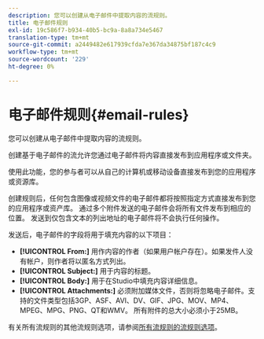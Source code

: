 ```yaml
---
description: 您可以创建从电子邮件中提取内容的流规则。
title: 电子邮件规则
exl-id: 19c586f7-b934-40b5-bc9a-8a8a734e5467
translation-type: tm+mt
source-git-commit: a2449482e617939cfda7e367da34875bf187c4c9
workflow-type: tm+mt
source-wordcount: '229'
ht-degree: 0%

---
```


# 电子邮件规则{#email-rules}

您可以创建从电子邮件中提取内容的流规则。

创建基于电子邮件的流允许您通过电子邮件将内容直接发布到应用程序或文件夹。

使用此功能，您的参与者可以从自己的计算机或移动设备直接发布到您的应用程序或资源库。

创建规则后，任何包含图像或视频文件的电子邮件都将按照指定方式直接发布到您的应用程序或资产库。 通过多个附件发送的电子邮件会将所有文件发布到相应的位置。 发送到仅包含文本的列出地址的电子邮件将不会执行任何操作。

发送后，电子邮件的字段将用于填充内容的以下项目：

* **[!UICONTROL From:]** 用作内容的作者（如果用户帐户存在）。如果发件人没有帐户，则作者将以匿名方式列出。
* **[!UICONTROL Subject:]** 用于内容的标题。
* **[!UICONTROL Body:]** 用于在Studio中填充内容详细信息。
* **[!UICONTROL Attachments:]** 必须附加媒体文件，否则将忽略电子邮件。支持的文件类型包括3GP、ASF、AVI、DV、GIF、JPG、MOV、MP4、MPEG、MPG、PNG、QT和WMV。 所有附件的总大小必须小于25MB。

有关所有流规则的其他流规则选项，请参阅[所有流规则的流规则选项](../c-streams/c-stream-rule-options-for-all-stream-rules.md#c_stream_rule_options_for_all_stream_rules)。
